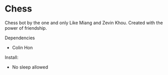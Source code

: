 # Chess

Chess bot by the one and only Like Miang and Zevin Khou. Created with the power of friendship.

Dependencies
* Colin Hon

Install:
* No sleep allowed
